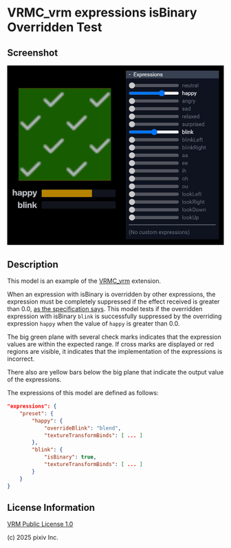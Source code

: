 # VRMC_vrm expressions isBinary Overridden Test

## Screenshot

![screenshot](screenshot/screenshot.jpg)

## Description

This model is an example of the [VRMC_vrm](../../specification/VRMC_vrm-1.0/) extension.

When an expression with isBinary is overridden by other expressions, the expression must be completely suppressed if the effect received is greater than 0.0, [as the specification says](https://github.com/vrm-c/vrm-specification/blob/master/specification/VRMC_vrm-1.0/expressions.md#interaction-between-override-and-isbinary).
This model tests if the overridden expression with isBinary `blink` is successfully suppressed by the overriding expression `happy` when the value of `happy` is greater than 0.0.

The big green plane with several check marks indicates that the expression values are within the expected range.
If cross marks are displayed or red regions are visible, it indicates that the implementation of the expressions is incorrect.

There also are yellow bars below the big plane that indicate the output value of the expressions.

The expressions of this model are defined as follows:

```json
"expressions": {
    "preset": {
        "happy": {
            "overrideBlink": "blend",
            "textureTransformBinds": [ ... ]
        },
        "blink": {
            "isBinary": true,
            "textureTransformBinds": [ ... ]
        }
    }
}
```

## License Information

[VRM Public License 1.0](https://vrm.dev/licenses/1.0/)

(c) 2025 pixiv Inc.
